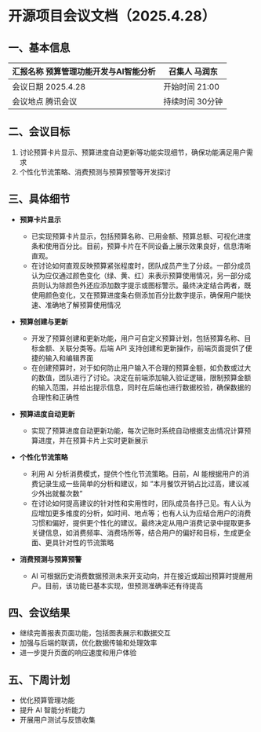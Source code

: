 # 开源项目会议文档（2025.4.28）

## 一、基本信息

| 汇报名称    预算管理功能开发与AI智能分析 | 召集人 马润东      |
| ---------------------------------------- | ------------------ |
| 会议日期    2025.4.28                    | 开始时间    21:00  |
| 会议地点   腾讯会议                      | 持续时间    30分钟 |

## 二、会议目标  
1. 讨论预算卡片显示、预算进度自动更新等功能实现细节，确保功能满足用户需求
2. 个性化节流策略、消费预测与预算预警等开发探讨

## **三、具体细节**

- **预算卡片显示**
  - 已实现预算卡片显示，包括预算名称、已用金额、预算总额、可视化进度条和使用百分比。目前，预算卡片在不同设备上展示效果良好，信息清晰直观。
  - 在讨论如何直观反映预算紧张程度时，团队成员产生了分歧。一部分成员认为应仅通过颜色变化（绿、黄、红）来表示预算使用情况，另一部分成员则认为除颜色外还应添加数字提示或图标警示。最终决定结合两者，既使用颜色变化，又在预算进度条右侧添加百分比数字提示，确保用户能快速、准确地了解预算使用情况
- **预算创建与更新**
  - 开发了预算创建和更新功能，用户可自定义预算计划，包括预算名称、目标金额、关联分类等。后端 API 支持创建和更新操作，前端页面提供了便捷的输入和编辑界面
  - 在创建预算时，对于如何防止用户输入不合理的预算金额，如负数或过大的数值，团队进行了讨论。决定在前端添加输入验证逻辑，限制预算金额的输入范围，并给出提示信息，同时在后端也进行数据校验，确保数据的合理性和正确性
- **预算进度自动更新**
  - 实现了预算进度自动更新功能，每次记账时系统自动根据支出情况计算预算进度，并在预算卡片上实时更新展示

- **个性化节流策略**
  - 利用 AI 分析消费模式，提供个性化节流策略。目前，AI 能根据用户的消费记录生成一些简单的分析和建议，如 “本月餐饮开销占比过高，建议减少外出就餐次数”
  - 在讨论如何提高建议的针对性和实用性时，团队成员各抒己见。有人认为应增加更多维度的分析，如时间、地点等；也有人认为应结合用户的消费习惯和偏好，提供更个性化的建议。最终决定从用户消费记录中提取更多关键信息，如消费频率、消费场所等，结合用户的偏好和目标，生成更全面、更具针对性的节流策略
- **消费预测与预算预警**
  - AI 可根据历史消费数据预测未来开支动向，并在接近或超出预算时提醒用户。目前，该功能已基本实现，但预测准确率还有待提高

## **四、会议结果**

- 继续完善报表页面功能，包括图表展示和数据交互
- 加强与后端的联调，优化数据传输和处理效率
- 进一步提升页面的响应速度和用户体验

## **五、下周计划**

- 优化预算管理功能
- 提升 AI 智能分析能力
- 开展用户测试与反馈收集
